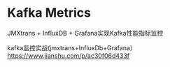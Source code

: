# Kafka Metrics 




JMXtrans + InfluxDB + Grafana实现Kafka性能指标监控 

kafka监控实战(jmxtrans+InfluxDb+Grafana）https://www.jianshu.com/p/ac30f06d433f